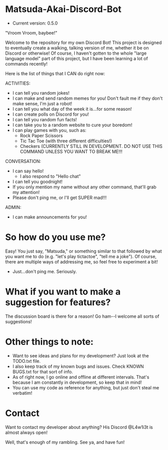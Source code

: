 ﻿# Matsuda-Akai-Discord-Bot

- Current version: 0.5.0

"Vroom Vroom, baybee!"

Welcome to the repository for my own Discord Bot! This project is designed to eventually create a walking, talking version of me, whether it be on Discord or otherwise! Of course, I haven't gotten to the whole "large language model" part of this project, but I have been learning a lot of commands recently!

Here is the list of things that I CAN do right now:

ACTIVITIES:
  - I can tell you random jokes!
  - I can make and send random memes for you! Don't fault me if they don't make sense, I'm just a robot!
  - I can tell you what day of the week it is...for some reason!
  - I can create polls on Discord for you!
  - I can tell you random fun facts!
  - I can take you to a random website to cure your boredom!
  - I can play games with you, such as:
      - Rock Paper Scissors
      - Tic Tac Toe (with three different difficulties!)
      - Checkers (CURRENTLY STILL IN DEVELOPMENT. DO NOT USE THIS COMMAND UNLESS YOU WANT TO BREAK ME!!!

CONVERSATION:
  - I can say hello!
    - I also respond to "Hello chat"
  - I can tell you goodnight!
  - If you only mention my name without any other command, that'll grab my attention!
  - Please don't ping me, or I'll get SUPER mad!!!

ADMIN:
  - I can make announcements for you!

# So how do you use me?

Easy! You just say, "Matsuda," or something similar to that followed by what you want me to do (e.g. "let's play tictactoe", "tell me a joke"). Of course, there are multiple ways of addressing me, so feel free to experiment a bit!
  - Just...don't ping me. Seriously.

# What if you want to make a suggestion for features?

The discussion board is there for a reason! Go ham--I welcome all sorts of suggestions!

# Other things to note:

- Want to see ideas and plans for my development? Just look at the TODO.txt file.
- I also keep track of my known bugs and issues. Check KNOWN BUGS.txt for that sort of info.
- As of right now, I go online and offline at different intervals. That's because I am constantly in development, so keep that in mind!
- You can use my code as reference for anything, but just don't steal me verbatim!

# Contact

Want to contact my developer about anything? His Discord @L4w1i3t is almost always open!

Well, that's enough of my rambling. See ya, and have fun!
